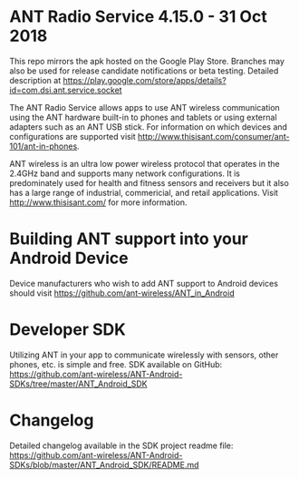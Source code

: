 ANT Radio Service 4.15.0 - 31 Oct 2018
======================================
This repo mirrors the apk hosted on the Google Play Store. Branches may also be used for release candidate notifications or beta testing.
Detailed description at https://play.google.com/store/apps/details?id=com.dsi.ant.service.socket

The ANT Radio Service allows apps to use ANT wireless communication using the ANT hardware built-in to phones and tablets or using external adapters such as an ANT USB stick. For information on which devices and configurations are supported visit http://www.thisisant.com/consumer/ant-101/ant-in-phones. 

ANT wireless is an ultra low power wireless protocol that operates in the 2.4GHz band and supports many network configurations. It is predominately used for health and fitness sensors and receivers but it also has a large range of industrial, commericial, and retail applications. Visit http://www.thisisant.com/ for more information.


Building ANT support into your Android Device
==============================================
Device manufacturers who wish to add ANT support to Android devices should visit https://github.com/ant-wireless/ANT_in_Android


Developer SDK
==============
Utilizing ANT in your app to communicate wirelessly with sensors, other phones, etc. is simple and free.
SDK available on GitHub: https://github.com/ant-wireless/ANT-Android-SDKs/tree/master/ANT_Android_SDK


Changelog
==========
Detailed changelog available in the SDK project readme file: 
https://github.com/ant-wireless/ANT-Android-SDKs/blob/master/ANT_Android_SDK/README.md